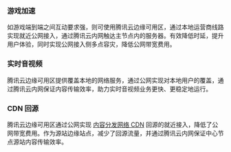 ### 游戏加速
如游戏端到端之间互动要求强，则可使用腾讯云边缘可用区，通过本地运营商线路实现就近公网接入，通过腾讯云内网触达主节点内的服务器。有效降低时延，提升用户体验，同时实现公网接入侧多点容灾，降低公网带宽费用。

### 实时音视频
腾讯云边缘可用区提供覆盖本地的网络服务，通过公网实现对本地用户的覆盖，通过腾讯云内网保证内容传输效率，助力实时音视频业务更快、更稳定地运行。

### CDN 回源
腾讯云边缘可用区通过公网实现 [内容分发网络 CDN](https://cloud.tencent.com/document/product/228/2939) 回源的就近接入，降低了公网带宽费用。作为源站边缘站点，减少了回源流量，并通过腾讯云内网保证中心节点源站内容传输效率。
